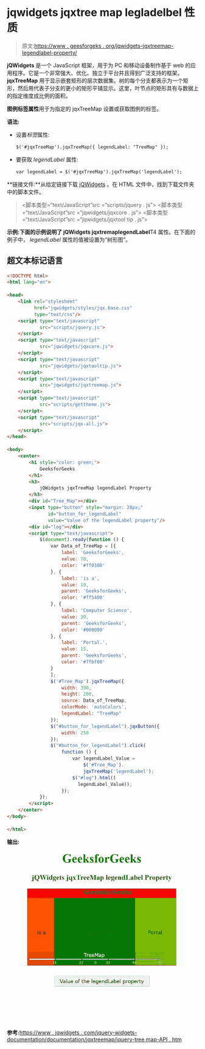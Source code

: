 # jqwidgets jqxtree map legladelbel 性质

> 原文:[https://www . geesforgeks . org/jqwidgets-jqxtreemap-legendlabel-property/](https://www.geeksforgeeks.org/jqwidgets-jqxtreemap-legendlabel-property/)

**jQWidgets** 是一个 JavaScript 框架，用于为 PC 和移动设备制作基于 web 的应用程序。它是一个非常强大、优化、独立于平台并且得到广泛支持的框架。 **jqxTreeMap** 用于显示嵌套矩形的层次数据集。树的每个分支都表示为一个矩形，然后用代表子分支的更小的矩形平铺显示。这里，叶节点的矩形具有与数据上的指定维度成比例的面积。

**图例标签属性**用于为指定的 jqxTreeMap 设置或获取图例的标签。

**语法:**

*   设置*标签*属性:

    ```html
    $('#jqxTreeMap').jqxTreeMap({ legendLabel: "TreeMap" });  
    ```

*   要获取 *legendLabel* 属性:

    ```html
    var legendLabel = $('#jqxTreeMap').jqxTreeMap('legendLabel'); 
    ```

**链接文件:**从给定链接下载 [jQWidgets](https://www.jqwidgets.com/download/) 。在 HTML 文件中，找到下载文件夹中的脚本文件。

> <link rel="”stylesheet”" href="”jqwidgets/styles/jqx.base.css”" type="”text/css”">
> <脚本类型=“text/JavaScript”src =“scripts/jquery . js”></脚本>
> <脚本类型=“text/JavaScript”src =“jqwidgets/jqxcore . js”></脚本>
> <脚本类型=“text/JavaScript”src =“jqwidgets/jqxtool tip . js”>

**示例:**下面的示例说明了 jQWidgets jqxtremap**legendLabel**T4 属性。在下面的例子中， *legendLabel* 属性的值被设置为“树形图”。

## 超文本标记语言

```html
<!DOCTYPE html>
<html lang="en">

<head>
    <link rel="stylesheet"
          href="jqwidgets/styles/jqx.base.css" 
          type="text/css"/>
    <script type="text/javascript" 
            src="scripts/jquery.js">
    </script>
    <script type="text/javascript" 
            src="jqwidgets/jqxcore.js">
    </script>
    <script type="text/javascript" 
            src="jqwidgets/jqxtooltip.js">
    </script>
    <script type="text/javascript" 
            src="jqwidgets/jqxtreemap.js">
    </script>
    <script type="text/javascript" 
            src="scripts/gettheme.js">
    </script>
    <script type="text/javascript" 
            src="scripts/jqx-all.js">
    </script>
</head>

<body>
    <center>
        <h1 style="color: green;">
            GeeksforGeeks
        </h1>
        <h3>
            jQWidgets jqxTreeMap legendLabel Property
        </h3>
        <div id="Tree_Map"></div>
        <input type="button" style="margin: 28px;" 
               id="button_for_legendLabel" 
               value="Value of the legendLabel property"/>
        <div id="log"></div>
        <script type="text/javascript">
            $(document).ready(function () {
                var Data_of_TreeMap = [{
                    label: 'GeeksforGeeks',
                    value: 70,
                    color: '#ff0300'
                }, {
                    label: 'is a',
                    value: 10,
                    parent: 'GeeksforGeeks',
                    color: '#ff5400'
                }, {
                    label: 'Computer Science',
                    value: 30,
                    parent: 'GeeksforGeeks',
                    color: '#008000'
                }, {
                    label: 'Portal.',
                    value: 15,
                    parent: 'GeeksforGeeks',
                    color: '#7fbf00'
                }
                ];
                $('#Tree_Map').jqxTreeMap({
                    width: 390,
                    height: 200,
                    source: Data_of_TreeMap,
                    colorMode: 'autoColors',
                    legendLabel: "TreeMap"
                });
                $("#button_for_legendLabel").jqxButton({
                    width: 250
                });
                $("#button_for_legendLabel").click(
                    function () {
                        var legendLabel_Value = 
                            $('#Tree_Map').
                            jqxTreeMap('legendLabel');
                        $("#log").html((
                          legendLabel_Value));
                    });
            });
        </script>
    </center>
</body>

</html>
```

**输出:**

![](img/0bab6c3a09e3a53e99425a912f3bf55c.png)

**参考:**[https://www . jqwidgets . com/jquery-widgets-documentation/documentation/jqxtreemap/jquery-tree map-API . htm](https://www.jqwidgets.com/jquery-widgets-documentation/documentation/jqxtreemap/jquery-treemap-api.htm)